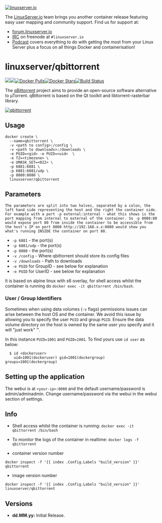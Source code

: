 [linuxserverurl]: https://linuxserver.io
[forumurl]: https://forum.linuxserver.io
[ircurl]: https://www.linuxserver.io/irc/
[podcasturl]: https://www.linuxserver.io/podcast/
[appurl]: https://www.qbittorrent.org
[hub]: https://hub.docker.com/r/linuxserver/qbittorrent/

[![linuxserver.io](https://raw.githubusercontent.com/linuxserver/docker-templates/master/linuxserver.io/img/linuxserver_medium.png)][linuxserverurl]

The [LinuxServer.io][linuxserverurl] team brings you another container release featuring easy user mapping and community support. Find us for support at:
* [forum.linuxserver.io][forumurl]
* [IRC][ircurl] on freenode at `#linuxserver.io`
* [Podcast][podcasturl] covers everything to do with getting the most from your Linux Server plus a focus on all things Docker and containerisation!

# linuxserver/qbittorrent
[![](https://images.microbadger.com/badges/version/linuxserver/qbittorrent.svg)](https://microbadger.com/images/linuxserver/qbittorrent "Get your own version badge on microbadger.com")[![](https://images.microbadger.com/badges/image/linuxserver/qbittorrent.svg)](http://microbadger.com/images/linuxserver/qbittorrent "Get your own image badge on microbadger.com")[![Docker Pulls](https://img.shields.io/docker/pulls/linuxserver/qbittorrent.svg)][hub][![Docker Stars](https://img.shields.io/docker/stars/linuxserver/qbittorrent.svg)][hub][![Build Status](http://jenkins.linuxserver.io:8080/buildStatus/icon?job=Dockers/LinuxServer.io/linuxserver-qbittorrent)](http://jenkins.linuxserver.io:8080/job/Dockers/job/LinuxServer.io/job/linuxserver-qbittorrent/)

The [qBittorrent][appurl] project aims to provide an open-source software alternative to µTorrent.
qBittorrent is based on the Qt toolkit and libtorrent-rasterbar library.

[![qbittorrent]()][appurl]

## Usage

```
docker create \
  --name=qbittorrent \
  -v <path to config>:/config \
  -v <path to downloads>:/downloads \
  -e PGID=<gid> -e PUID=<uid>  \
  -e TZ=<timezone> \
  -e UMASK_SET=<022> \
  -p 6881:6881 \
  -p 6881:6881/udp \
  -p 8080:8080 \
  linuxserver/qbittorrent
```

## Parameters

`The parameters are split into two halves, separated by a colon, the left hand side representing the host and the right the container side. 
For example with a port -p external:internal - what this shows is the port mapping from internal to external of the container.
So -p 8080:80 would expose port 80 from inside the container to be accessible from the host's IP on port 8080
http://192.168.x.x:8080 would show you what's running INSIDE the container on port 80.`



* `-p 6881` - the port(s)
* `-p 6881/udp` - the port(s)
* `-p 8080` - the port(s)
* `-v /config` - Where qbittorrent should store its config files
* `-v /downloads` - Path to downloads
* `-e PGID` for GroupID - see below for explanation
* `-e PUID` for UserID - see below for explanation

It is based on alpine linux with s6 overlay, for shell access whilst the container is running do `docker exec -it qbittorrent /bin/bash`.

### User / Group Identifiers

Sometimes when using data volumes (`-v` flags) permissions issues can arise between the host OS and the container. We avoid this issue by allowing you to specify the user `PUID` and group `PGID`. Ensure the data volume directory on the host is owned by the same user you specify and it will "just work" ™.

In this instance `PUID=1001` and `PGID=1001`. To find yours use `id user` as below:

```
  $ id <dockeruser>
    uid=1001(dockeruser) gid=1001(dockergroup) groups=1001(dockergroup)
```

## Setting up the application

The webui is at `<your-ip>:8080` and the default username/password is admin/adminadmin.
Change username/password via the webui in the webui section of settings.


## Info

* Shell access whilst the container is running: `docker exec -it qbittorrent /bin/bash`
* To monitor the logs of the container in realtime: `docker logs -f qbittorrent`

* container version number 

`docker inspect -f '{{ index .Config.Labels "build_version" }}' qbittorrent`

* image version number

`docker inspect -f '{{ index .Config.Labels "build_version" }}' linuxserver/qbittorrent`

## Versions

+ **dd.MM.yy:** Initial Release.
